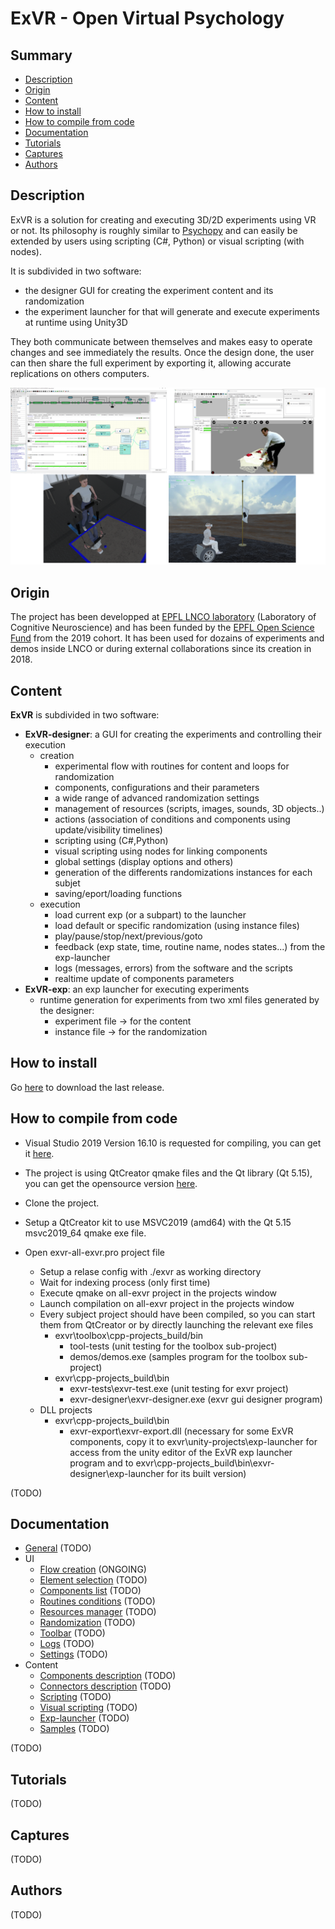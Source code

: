 # ExVR - Open Virtual Psychology

## Summary

* [Description](#description)
* [Origin](#origin)
* [Content](#content)
* [How to install](#how-to-install)
* [How to compile from code](#how-to-compile-from-code)
* [Documentation](#documentation)
* [Tutorials](#tutorials)
* [Captures](#captures)
* [Authors](#authors)

## Description

ExVR is a solution for creating and executing 3D/2D experiments using VR or not. Its philosophy is roughly similar to [Psychopy](https://www.psychopy.org/) and can easily be extended by users using scripting (C#, Python) or visual scripting (with nodes).

It is subdivided in two software: 
  *	the designer GUI for creating the experiment content and its randomization
  *	the experiment launcher for that will generate and execute experiments at runtime using Unity3D

They both communicate between themselves and makes easy to operate changes and see immediately the results.
Once the design done, the user can then share the full experiment by exporting it, allowing accurate replications on others computers.

<p float="center">
  <img src="captures/4-panel.png" width="800" />
</p>

## Origin

The project has been developped at [EPFL LNCO laboratory](https://www.epfl.ch/labs/lnco/) (Laboratory of Cognitive Neuroscience) and has been funded by the [EPFL Open Science Fund](https://www.epfl.ch/research/open-science/in-practice/open-science-fund/) from the 2019 cohort. It has been used for dozains of experiments and demos inside LNCO or during external collaborations since its creation in 2018.


## Content

**ExVR** is subdivided in two software:
* **ExVR-designer**: a GUI for creating the experiments and controlling their execution
  * creation
    * experimental flow with routines for content and loops for randomization
    * components, configurations and their parameters
    * a wide range of advanced randomization settings
    * management of resources (scripts, images, sounds, 3D objects..)
    * actions (association of conditions and components using update/visibility timelines)   
    * scripting using (C#,Python)
    * visual scripting using nodes for linking components
    * global settings (display options and others)
    * generation of the differents randomizations instances for each subjet
    * saving/eport/loading functions
  * execution
    * load current exp (or a subpart) to the launcher
    * load default or specific randomization (using instance files)
    * play/pause/stop/next/previous/goto
    * feedback (exp state, time, routine name, nodes states...) from the exp-launcher
    * logs (messages, errors) from the software and the scripts
    * realtime update of components parameters
* **ExVR-exp**: an exp launcher for executing experiments
  * runtime generation for experiments from two xml files generated by the designer:
    * experiment file -> for the content
    * instance file  -> for the randomization
  

## How to install

Go [here](https://github.com/FlorianLance/exvr/releases) to download the last release.

## How to compile from code

 * Visual Studio 2019 Version 16.10 is requested for compiling, you can get it [here](
https://visualstudio.microsoft.com/vs/community/). 

 * The project is using QtCreator qmake files and the Qt library (Qt 5.15), you can get the opensource version [here](https://www.qt.io/download-thank-you).

 * Clone the project.
 * Setup a QtCreator kit to use MSVC2019 (amd64) with the Qt 5.15 msvc2019_64 qmake exe file.
 * Open exvr-all-exvr.pro project file
    * Setup a relase config with ./exvr as working directory
    * Wait for indexing process (only first time)
    * Execute qmake on all-exvr project in the projects window
    * Launch compilation on all-exvr project in the projects window
    * Every subject project should have been compiled, so you can start them from QtCreator or by directly launching the relevant exe files
       * exvr\toolbox\cpp-projects\_build/bin
          * tool-tests (unit testing for the toolbox sub-project)
          * demos/demos.exe (samples program for the toolbox sub-project)
       * exvr\cpp-projects\_build\bin
          * exvr-tests\exvr-test.exe (unit testing for exvr project)
          * exvr-designer\exvr-designer.exe (exvr gui designer program)
    * DLL projects
       * exvr\cpp-projects\_build\bin
          * exvr-export\exvr-export.dll (necessary for some ExVR components, copy it to exvr\unity-projects\exp-launcher for access from the unity editor of the ExVR exp launcher program and to exvr\cpp-projects\_build\bin\exvr-designer\exp-launcher for its built version)
    
          
 

(TODO)

## Documentation

* [General](cpp-projects/_build/bin/exvr-designer/data/documentation/doc_general.md) (TODO)
* UI
  * [Flow creation](cpp-projects/_build/bin/exvr-designer/data/documentation/doc_ui_flow_creation.md) (ONGOING)
  * [Element selection](cpp-projects/_build/bin/exvr-designer/data/documentation/doc_ui_element_selection.md) (TODO)
  * [Components list](cpp-projects/_build/bin/exvr-designer/data/documentation/doc_ui_component_list.md) (TODO)
  * [Routines conditions](cpp-projects/_build/bin/exvr-designer/data/documentation/doc_ui_routines_conditions.md) (TODO)
  * [Resources manager](cpp-projects/_build/bin/exvr-designer/data/documentation/doc_ui_resources_manager.md) (TODO)
  * [Randomization](cpp-projects/_build/bin/exvr-designer/data/documentation/doc_ui_randomization.md) (TODO)
  * [Toolbar](cpp-projects/_build/bin/exvr-designer/data/documentation/doc_ui_toolboar.md) (TODO)
  * [Logs](cpp-projects/_build/bin/exvr-designer/data/documentation/doc_ui_logs.md) (TODO)
  * [Settings](pp-projects/_build/bin/exvr-designer/data/documentation/doc_ui_settings.md) (TODO)
* Content
  * [Components description](cpp-projects/_build/bin/exvr-designer/data/documentation/doc_content_components.md) (TODO)
  * [Connectors description](cpp-projects/_build/bin/exvr-designer/data/documentation/doc_content_connectors.md) (TODO)
  * [Scripting](cpp-projects/_build/bin/exvr-designer/data/documentation/doc_content_scripting.md) (TODO)
  * [Visual scripting](cpp-projects/_build/bin/exvr-designer/data/documentation/doc_content_visual_scripting.md) (TODO)
  * [Exp-launcher](cpp-projects/_build/bin/exvr-designer/data/documentation/doc_content_exp_launcher.md) (TODO)
  * [Samples](cpp-projects/_build/bin/exvr-designer/data/documentation/doc_content_samples.md) (TODO)

(TODO)

## Tutorials

(TODO)

## Captures

(TODO)


## Authors

(TODO)
